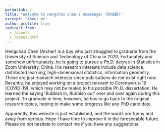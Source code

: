 ```yaml
---
permalink: /
title: "Welcome to Hengchao Chen's Homepage! (陈恒超)"
excerpt: "About me"
author_profile: true
redirect_from: 
  - /about/
  - /about.html
---
```


Hengchao Chen (Archer) is a boy who just struggled to graduate from the University of Science and Technology of China in 2020. Fortunately and somehow unfortunately, he is going to pursue a Ph.D. degree in Statistics in Zoom University, China. His research interests include data science, distributed learning, high-dimensional statistics, information geometry. These are just research interests since publications do not exist right now. Recently, he enjoyed working on a project relevant to Coronavirus-19 (COVID-19), which may not be reated to his possible Ph.D. dissertation. He learned the saying 'Rubbish in, Rubbish out' over and over again during this project. To graduate in time, however, he has to go back to the original research topics, hoping to make some progress like any PhD candidate.


Apparently, this website is just established, and the words are funny and away from serious. Hope I have time to improve it in the foreseeable future. Please do not hesitate to contact me if you have any suggestions.

